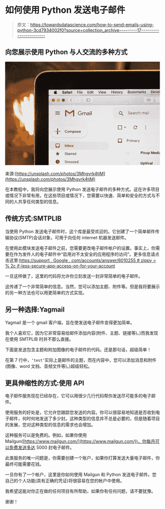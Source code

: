 # 如何使用 Python 发送电子邮件

> 原文：<https://towardsdatascience.com/how-to-send-emails-using-python-3cd7934002f0?source=collection_archive---------17----------------------->

## 向您展示使用 Python 与人交流的多种方式

![](img/0cd8c532e9d246de05213935a6207664.png)

来源:[https://unsplash.com/photos/3Mhgvrk4tjM](https://unsplash.com/photos/3Mhgvrk4tjM)

在本教程中，我将向您展示使用 Python 发送电子邮件的多种方式。这在许多项目或情况下非常有用，在这些项目或情况下，您需要以快速、简单和安全的方式与不同的人共享任何类型的信息。

## 传统方式:SMTPLIB

当使用 Python 发送电子邮件时，这个库是最受欢迎的。它创建了一个简单邮件传输协议(SMTP)会话对象，可用于向任何 internet 机器发送邮件。

在使用此模块发送电子邮件之前，您需要更改电子邮件帐户的设置。事实上，你需要在作为发件人的电子邮件中“启用对不太安全的应用程序的访问”。更多信息请点击这里:[https://support . Google . com/accounts/answer/6010255 # zippy = % 2c if-less-secure-app-access-on-for-your-account](https://support.google.com/accounts/answer/6010255#zippy=%2Cif-less-secure-app-access-is-on-for-your-account)

一旦这样做了，这里的代码将允许你立刻发送一封非常简单的电子邮件。

这传递了一个非常简单的信息。当然，您可以添加主题、附件等。但是我将要展示的另一种方法也可以用更简单的方式实现。

## 另一种选择:Yagmail

Yagmail 是一个 gmail 客户端，旨在使发送电子邮件变得更加简单。

我个人喜欢它，因为它非常容易给邮件添加内容(附件、主题、链接等)。)而我发现在使用 SMTPLIB 时并不那么直接。

下面是发送包含主题和附加图像的电子邮件的代码。还是那句话，超级简单！

在第 7 行中，`‘test’`实际上是邮件的主题，而在内容中，您可以添加消息和附件(图像、word 文档、音频文件等)。)超级轻松。

## 更具伸缩性的方式:使用 API

电子邮件服务现在已经存在，它可以用很少几行代码帮你发送尽可能多的电子邮件。

使用服务的好处是，它允许您跟踪您发送的内容。你可以很容易地知道是否收到电子邮件，何时何地发送了多少封。这种类型的信息并不总是必要的，但是随着项目的发展，您对这种类型的信息的需求也会增加。

这种服务可以是免费的。例如，如果你使用 Mailgun([https://www.mailgun.com/](https://www.mailgun.com/))，你每月可以免费发送多达 5000 封电子邮件。

此类服务的唯一问题是，你需要创建一个账户，如果你打算发送大量电子邮件，你最终可能需要花钱。

一旦你有了一个帐户，这里是你如何使用 Mailgun 和 Python 发送电子邮件。您自己的个人功能(具有正确的凭证)将很容易在您的帐户中使用。

我希望这能对你正在做的任何项目有所帮助，如果你有任何问题，请不要犹豫。

谢谢！